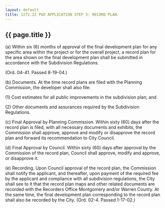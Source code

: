 ```yaml
---
layout: default 
title: 1272.22 PUD APPLICATION STEP 3: RECORD PLAN.
---
```


{{ page.title }}
----------------

​(a) Within six (6) months of approval of the final development plan for
any specific area within the project or for the overall project, a
record plan for the area shown on the final development plan shall be
submitted in accordance with the Subdivision Regulations.

(Ord. 04-41. Passed 8-19-04.)

​(b) Documents. At the time record plans are filed with the Planning
Commission, the developer shall also file:

​(1) Cost estimates for all public improvements in the subdivision plan;
and

​(2) Other documents and assurances required by the Subdivision
Regulations.

​(c) Final Approval by Planning Commission. Within sixty (60) days after
the record plan is filed, with all necessary documents and exhibits, the
Commission shall approve, approve and modify or disapprove the record
plan and forward its recommendation to City Council.

​(d) Final Approval by Council. Within sixty (60) days after approval by
the Commission of the record plan, Council shall approve, modify and
approve, or disapprove it.

​(e) Recording. Upon Council approval of the record plan, the Commission
shall notify the applicant, and thereafter, upon payment of the required
fee by the applicant and compliance with all subdivision regulations,
the City shall see to it that the record plan maps and other related
documents are recorded with the Recorders Office Montgomery and/or
Warren County. At the same time, the final development plan
corresponding to the record plan shall also be recorded by the City.
(Ord. 02-4. Passed 1-17-02.)
